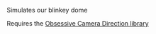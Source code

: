 Simulates our blinkey dome

Requires the [Obsessive Camera Direction library](http://gdsstudios.com/processing/libraries/ocd/)
